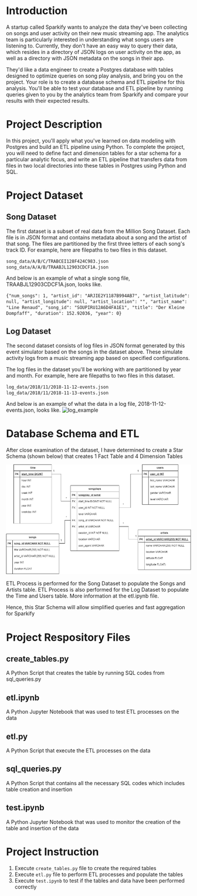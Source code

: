 # Introduction 
A startup called Sparkify wants to analyze the data they've been collecting on songs and user activity on their new music streaming app. The analytics team is particularly interested in understanding what songs users are listening to. Currently, they don't have an easy way to query their data, which resides in a directory of JSON logs on user activity on the app, as well as a directory with JSON metadata on the songs in their app.

They'd like a data engineer to create a Postgres database with tables designed to optimize queries on song play analysis, and bring you on the project. Your role is to create a database schema and ETL pipeline for this analysis. You'll be able to test your database and ETL pipeline by running queries given to you by the analytics team from Sparkify and compare your results with their expected results.

# Project Description
In this project, you'll apply what you've learned on data modeling with Postgres and build an ETL pipeline using Python. To complete the project, you will need to define fact and dimension tables for a star schema for a particular analytic focus, and write an ETL pipeline that transfers data from files in two local directories into these tables in Postgres using Python and SQL.

# Project Dataset 
## Song Dataset
The first dataset is a subset of real data from the Million Song Dataset. Each file is in JSON format and contains metadata about a song and the artist of that song. The files are partitioned by the first three letters of each song's track ID. For example, here are filepaths to two files in this dataset.
```
song_data/A/B/C/TRABCEI128F424C983.json
song_data/A/A/B/TRAABJL12903CDCF1A.json
```
And below is an example of what a single song file, TRAABJL12903CDCF1A.json, looks like.
```
{"num_songs": 1, "artist_id": "ARJIE2Y1187B994AB7", "artist_latitude": null, "artist_longitude": null, "artist_location": "", "artist_name": "Line Renaud", "song_id": "SOUPIRU12A6D4FA1E1", "title": "Der Kleine Dompfaff", "duration": 152.92036, "year": 0}
```
## Log Dataset
The second dataset consists of log files in JSON format generated by this event simulator based on the songs in the dataset above. These simulate activity logs from a music streaming app based on specified configurations.

The log files in the dataset you'll be working with are partitioned by year and month. For example, here are filepaths to two files in this dataset.
```
log_data/2018/11/2018-11-12-events.json
log_data/2018/11/2018-11-13-events.json
```
And below is an example of what the data in a log file, 2018-11-12-events.json, looks like.
<img src="log_data.png" alt="log_example" width="800"/>

# Database Schema and ETL
After close examination of the dataset, I have determined to create a Star Schema (shown below) that creates 1 Fact Table and 4 Dimension Tables

<img src="erd.png" alt="ERD Diagram" width="800"/>

ETL Process is performed for the Song Dataset to populate the Songs and Artists table. ETL Process is also performed for the Log Dataset to populate the Time and Users table. More information at the etl.ipynb file.

Hence, this Star Schema will allow simplified queries and fast aggregation for Sparkify 

# Project Respository Files
## create_tables.py
A Python Script that creates the table by running SQL codes from sql_queries.py
## etl.ipynb
A Python Jupyter Notebook that was used to test ETL processes on the data
## etl.py
A Python Script that execute the ETL processes on the data
## sql_queries.py
A Python Script that contains all the necessary SQL codes which includes table creation and insertion
## test.ipynb
A Python Jupyter Notebook that was used to monitor the creation of the table and insertion of the data

# Project Instruction
1. Execute `create_tables.py` file to create the required tables
2. Execute `etl.py` file to perform ETL processes and populate the tables
3. Execute `test.ipynb` to test if the tables and data have been performed correctly